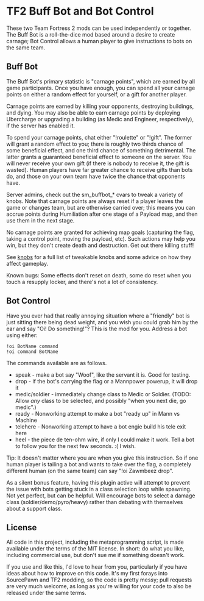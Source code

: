 TF2 Buff Bot and Bot Control
============================

These two Team Fortress 2 mods can be used independently or together. The Buff
Bot is a roll-the-dice mod based around a desire to create carnage; Bot Control
allows a human player to give instructions to bots on the same team.

Buff Bot
--------

The Buff Bot's primary statistic is "carnage points", which are earned by all
game participants. Once you have enough, you can spend all your carnage points
on either a random effect for yourself, or a gift for another player.

Carnage points are earned by killing your opponents, destroying buildings, and
dying. You may also be able to earn carnage points by deploying Ubercharge or
upgrading a building (as Medic and Engineer, respectively), if the server has
enabled it.

To spend your carnage points, chat either "!roulette" or "!gift". The former
will grant a random effect to you; there is roughly two thirds chance of some
beneficial effect, and one third chance of something detrimental. The latter
grants a guaranteed beneficial effect to someone on the server. You will never
receive your own gift (if there is nobody to receive it, the gift is wasted).
Human players have far greater chance to receive gifts than bots do, and those
on your own team have twice the chance that opponents have.

Server admins, check out the sm_buffbot_* cvars to tweak a variety of knobs.
Note that carnage points are always reset if a player leaves the game or
changes team, but are otherwise carried over; this means you can accrue points
during Humiliation after one stage of a Payload map, and then use them in the
next stage.

No carnage points are granted for achieving map goals (capturing the flag,
taking a control point, moving the payload, etc). Such actions may help you
win, but they don't create death and destruction. Get out there killing stuff!

See [knobs](knobs.md) for a full list of tweakable knobs and some advice on how
they affect gameplay.

Known bugs: Some effects don't reset on death, some do reset when you touch a
resupply locker, and there's not a lot of consistency.

Bot Control
-----------

Have you ever had that really annoying situation where a "friendly" bot is just
sitting there being dead weight, and you wish you could grab him by the ear and
say "Oi! Do something!"? This is the mod for you. Address a bot using either:

    !oi BotName command
    !oi command BotName

The commands available are as follows.

* speak - make a bot say "Woof", like the servant it is. Good for testing.
* drop - if the bot's carrying the flag or a Mannpower powerup, it will drop it
* medic/soldier - immediately change class to Medic or Soldier. (TODO: Allow
  *any* class to be selected, and possibly "when you next die, go medic".)
* ready - Nonworking attempt to make a bot "ready up" in Mann vs Machine
* telehere - Nonworking attempt to have a bot engie build his tele exit here
* heel - the piece de ten-ohm wire, if only I could make it work. Tell a bot to
  follow you for the next few seconds. :( I wish.

Tip: It doesn't matter where you are when you give this instruction. So if one
human player is tailing a bot and wants to take over the flag, a completely
different human (on the same team) can say "!oi Zawmbeez drop".

As a silent bonus feature, having this plugin active will attempt to prevent
the issue with bots getting stuck in a class selection loop while spawning.
Not yet perfect, but can be helpful. Will encourage bots to select a damage
class (soldier/demo/pyro/heavy) rather than debating with themselves about
a support class.

License
-------

All code in this project, including the metaprogramming script, is made
available under the terms of the MIT license. In short: do what you like,
including commercial use, but don't sue me if something doesn't work.

If you use and like this, I'd love to hear from you, particularly if you have
ideas about how to improve on this code. It's my first forays into SourcePawn
and TF2 modding, so the code is pretty messy; pull requests are very much
welcome, as long as you're willing for your code to also be released under the
same terms.
